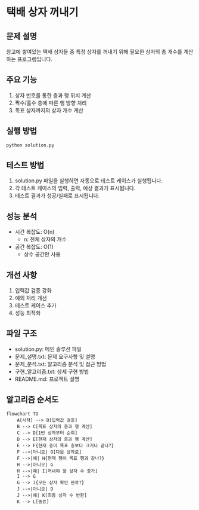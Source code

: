 # 택배 상자 꺼내기

## 문제 설명
창고에 쌓여있는 택배 상자들 중 특정 상자를 꺼내기 위해 필요한 상자의 총 개수를 계산하는 프로그램입니다.

## 주요 기능
1. 상자 번호를 통한 층과 행 위치 계산
2. 짝수/홀수 층에 따른 행 방향 처리
3. 목표 상자까지의 상자 개수 계산

## 실행 방법
```bash
python solution.py
```

## 테스트 방법
1. solution.py 파일을 실행하면 자동으로 테스트 케이스가 실행됩니다.
2. 각 테스트 케이스의 입력, 출력, 예상 결과가 표시됩니다.
3. 테스트 결과가 성공/실패로 표시됩니다.

## 성능 분석
- 시간 복잡도: O(n)
  - n: 전체 상자의 개수
- 공간 복잡도: O(1)
  - 상수 공간만 사용

## 개선 사항
1. 입력값 검증 강화
2. 예외 처리 개선
3. 테스트 케이스 추가
4. 성능 최적화

## 파일 구조
- solution.py: 메인 솔루션 파일
- 문제_설명.txt: 문제 요구사항 및 설명
- 문제_분석.txt: 알고리즘 분석 및 접근 방법
- 구현_알고리즘.txt: 상세 구현 방법
- README.md: 프로젝트 설명

## 알고리즘 순서도

```mermaid
flowchart TD
    A[시작] --> B[입력값 검증]
    B --> C[목표 상자의 층과 행 계산]
    C --> D[1번 상자부터 순회]
    D --> E[현재 상자의 층과 행 계산]
    E --> F{현재 층이 목표 층보다 크거나 같나?}
    F -->|아니오| G[다음 상자로]
    F -->|예| H{현재 행이 목표 행과 같나?}
    H -->|아니오| G
    H -->|예| I[꺼내야 할 상자 수 증가]
    I --> G
    G --> J{모든 상자 확인 완료?}
    J -->|아니오| D
    J -->|예| K[최종 상자 수 반환]
    K --> L[종료]
``` 
